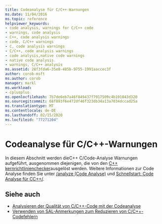 ```yaml
---
title: Codeanalyse für C/C++-Warnungen
ms.date: 11/04/2016
ms.topic: reference
helpviewer_keywords:
- code analysis, warnings for C/C++ code
- warnings, code analysis
- C++, code analysis warnings
- code, C/C++ warnings
- C, code analysis warnings
- C/C++, code analysis warnings
- code analysis,native code warnings
- native code analysis
- warnings, C/C++ analysis
ms.assetid: 28f3fda6-35e8-485b-9755-1991aaccec3f
author: corob-msft
ms.author: corob
manager: markl
ms.workload:
- cplusplus
ms.openlocfilehash: 7b7de6eb7a46f849437f7917509c4b191043d320
ms.sourcegitcommit: 68f893f6e472df46f323db34a13a7034dccad25a
ms.translationtype: MT
ms.contentlocale: de-DE
ms.lasthandoff: 02/15/2020
ms.locfileid: "77271204"
---
```

# <a name="code-analysis-for-cc-warnings"></a>Codeanalyse für C/C++-Warnungen
In diesem Abschnitt werden dieC++ C/Code-Analyse Warnungen aufgeführt, ausgenommen diejenigen, die von den [ C++ kernrichtlinienchecker](code-analysis-for-cpp-corecheck.md)ausgelöst werden. Weitere Informationen zur Code Analyse finden Sie unter [/analyze (Code Analyse)](/cpp/build/reference/analyze-code-analysis) und [Schnellstart: Code Analyse für CC++/](../code-quality/quick-start-code-analysis-for-c-cpp.md).

## <a name="see-also"></a>Siehe auch

- [Analysieren der Qualität von C/C++-Code mit der Codeanalyse](../code-quality/code-analysis-for-c-cpp-overview.md)
- [Verwenden von SAL-Anmerkungen zum Reduzieren von C/C++-Codefehlern](../code-quality/using-sal-annotations-to-reduce-c-cpp-code-defects.md)
